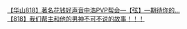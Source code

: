 [【华山818】著名花钱好声音中浩PVP帮会—【弦】—期待你的…](http://tieba.baidu.com/p/2442926712?see_lz=1&pn=)   
[【818】我们帮主和他的男神不可不说的故事！！！](http://tieba.baidu.com/p/2442640604?see_lz=1&pn=)   
